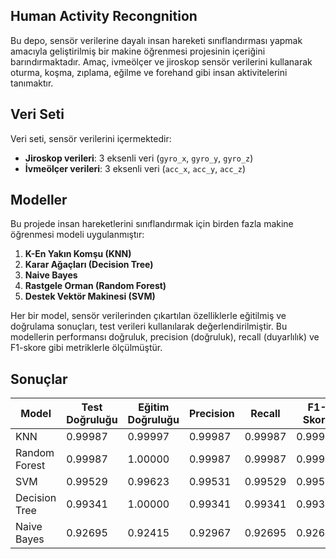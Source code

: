 ## Human Activity Recongnition

Bu depo,  sensör verilerine dayalı insan hareketi sınıflandırması yapmak amacıyla geliştirilmiş bir makine öğrenmesi projesinin içeriğini barındırmaktadır. Amaç, ivmeölçer ve jiroskop sensör verilerini kullanarak oturma, koşma, zıplama, eğilme ve forehand gibi insan aktivitelerini tanımaktır.

## Veri Seti

Veri seti, sensör verilerini içermektedir:
- **Jiroskop verileri**: 3 eksenli veri (`gyro_x`, `gyro_y`, `gyro_z`)
- **İvmeölçer verileri**: 3 eksenli veri (`acc_x`, `acc_y`, `acc_z`)

## Modeller

Bu projede insan hareketlerini sınıflandırmak için birden fazla makine öğrenmesi modeli uygulanmıştır:

1. **K-En Yakın Komşu (KNN)**
2. **Karar Ağaçları (Decision Tree)**
3. **Naive Bayes**
4. **Rastgele Orman (Random Forest)**
5. **Destek Vektör Makinesi (SVM)**

Her bir model,  sensör verilerinden çıkartılan özelliklerle eğitilmiş ve doğrulama sonuçları, test verileri kullanılarak değerlendirilmiştir. Bu modellerin performansı doğruluk, precision (doğruluk), recall (duyarlılık) ve F1-skore gibi metriklerle ölçülmüştür.

## Sonuçlar
| Model           | Test Doğruluğu | Eğitim Doğruluğu | Precision     | Recall        | F1-Skoru      |
|-----------------|----------------|------------------|---------------|---------------|---------------|
| KNN             | 0.99987        | 0.99997          | 0.99987       | 0.99987       | 0.99987       |
| Random Forest   | 0.99987        | 1.00000          | 0.99987       | 0.99987       | 0.99987       |
| SVM             | 0.99529        | 0.99623          | 0.99531       | 0.99529       | 0.99529       |
| Decision Tree   | 0.99341        | 1.00000          | 0.99341       | 0.99341       | 0.99341       |
| Naive Bayes     | 0.92695        | 0.92415          | 0.92967       | 0.92695       | 0.92636       |
